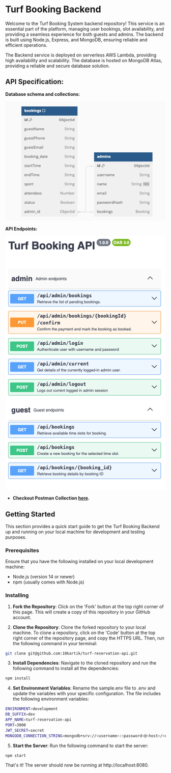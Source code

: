 # Turf Booking Backend
Welcome to the Turf Booking System backend repository! This service is an essential part of the platform, managing user bookings, slot availability, and providing a seamless experience for both guests and admins. The backend is built using Node.js, Express, and MongoDB, ensuring reliable and efficient operations.

The Backend service is deployed on serverless AWS Lambda, providing high availability and scalability. The database is hosted on MongoDB Atlas, providing a reliable and secure database solution.

## API Specification:
<b> Database schema and collections: </b>

[![DB Schema](./docs/db-schema.png)](https://github.com/10kartik/turf-reservation-api/blob/master/docs/dbSchema.dbml)


<b> API Endpoints: </b>

[![OpenAPI Specifications](./docs/API-spec.png)](https://github.com/10kartik/turf-reservation-api/blob/master/docs/openAPI.yaml)

- <b> Checkout Postman Collection [here](https://github.com/10kartik/turf-reservation-api/blob/master/docs/Turf-Booking-API.postman_collection.json). </b>

## Getting Started

This section provides a quick start guide to get the Turf Booking Backend up and running on your local machine for development and testing purposes.

### Prerequisites

Ensure that you have the following installed on your local development machine:

- Node.js (version 14 or newer)
- npm (usually comes with Node.js)

### Installing

1. **Fork the Repository**: Click on the 'Fork' button at the top right corner of this page. This will create a copy of this repository in your GitHub account.

2. **Clone the Repository**: Clone the forked repository to your local machine. To clone a repository, click on the 'Code' button at the top right corner of the repository page, and copy the HTTPS URL. Then, run the following command in your terminal:

```bash
git clone git@github.com:10kartik/turf-reservation-api.git
```

3. **Install Dependencies**: Navigate to the cloned repository and run the following command to install all the dependencies:

```bash
npm install
```

4. **Set Environment Variables**: Rename the sample.env file to .env and update the variables with your specific configuration. The file includes the following environment variables:
```bash
ENVIRONMENT=development
DB_SUFFIX=dev
APP_NAME=turf-reservation-api
PORT=3000
JWT_SECRET=secret
MONGODB_CONNECTION_STRING=mongodb+srv://<username>:<password>@<host>/<database>?retryWrites=true&w=majority
```

5. **Start the Server**: Run the following command to start the server:

```bash
npm start
```

That's it! The server should now be running at http://localhost:8080.
